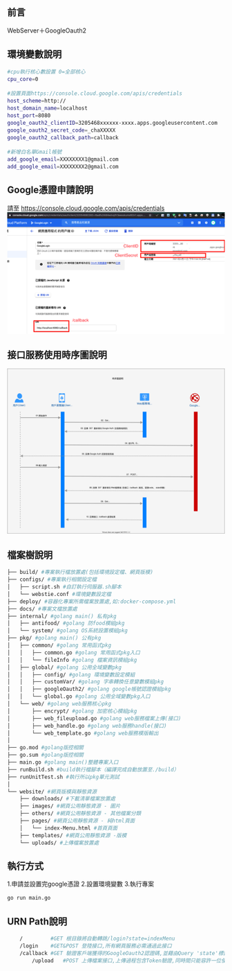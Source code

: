 ## 前言
 WebServer＋GoogleOauth2

## 環境變數說明
```bash
#cpu執行核心數設置 0=全部核心
cpu_core=0

#設置頁面https://console.cloud.google.com/apis/credentials
host_scheme=http://
host_domain_name=localhost
host_port=8080
google_oauth2_clientID=3205468xxxxxx-xxxx.apps.googleusercontent.com
google_oauth2_secret_code=_chaXXXXX
google_oauth2_callback_path=callback

#新增白名單Gmail帳號
add_google_email=XXXXXXXX1@gmail.com
add_google_email=XXXXXXXX2@gmail.com
```

## Google憑證申請說明

請至 https://console.cloud.google.com/apis/credentials
![Alt text](./docs/Google_HowSetup_credentials.png)
## 接口服務使用時序圖說明
![Alt text](./docs/Demo_sequence_diagram.svg)
## 檔案樹說明
```bash
├── build/ #專案執行檔放置處(包括環境設定檔、網頁版模)
├── configs/ #專案執行相關設定檔
│   ├── script.sh #自訂執行伺服器.sh腳本
│   └── webstie.conf #環境變數設定檔
├── deploy/ #容器化專案所需檔案放置處,如:docker-compose.yml
├── docs/ #專案文檔放置處
├── internal/ #golang main() 私有pkg 
│   ├── antifood/ #golang 防food模組pkg
│   └── system/ #golang OS系統設置模組pkg
├── pkg/ #golang main() 公有pkg 
│   ├── common/ #golang 常用函式pkg
│   │   ├── common.go #golang 常用函式pkg入口
│   │   └── fileInfo #golang 檔案資訊模組pkg
│   ├── global/ #golang 公用全域變數pkg
│   │   ├── config/ #golang 環境變數設定模組
│   │   ├── customVar/ #golang 字串轉換任意變數模組pkg
│   │   ├── googleOauth2/ #golang google帳號認證模組pkg
│   │   └── global.go #golang 公用全域變數pkg入口
│   └── web/ #golang web服務核心pkg
│       ├── encrypt/ #golang 加密核心模組pkg
│       ├── web_fileupload.go #golang web服務檔案上傳(接口)
│       ├── web_handle.go #golang web服務handle(接口)
│       └── web_template.go #golang web服務模版輸出
│ 
├── go.mod #golang版控相關
├── go.sum #golang版控相關
├── main.go #golang main()整體專案入口
├── runBuild.sh #build執行檔腳本（編譯完成自動放置至./build）
├── runUnitTest.sh #執行所以pkg單元測試
│ 
└── website/ #網頁版模與靜態資源
    ├── downloads/ #下載清單檔案放置處
    ├── images/ #網頁公用靜態資源 - 圖片
    ├── others/ #網頁公用靜態資源 - 其他檔案分類
    ├── pages/ #網頁公用靜態資源 - 純html頁面
    │   └── index-Menu.html #首頁頁面
    ├── templates/ #網頁公用靜態資源 -版模
    └── uploads/ #上傳檔案放置處

```


## 執行方式
1.申請並設置完google憑證
2.設置環境變數
3.執行專案
```bash
go run main.go
```

## URN Path說明
```bash
	/         #GET 根目錄將自動轉跳/login?state=indexMenu
	/login	  #GET&POST 登陸接口,所有網頁服務必需通過此接口
	/callback #GET 驗證客戶端獲得的GoogleOauth2認證碼,並藉由Query 'state'標籤後開始後續使用服務
        /upload   #POST 上傳檔案接口,上傳過程包含Token驗證,同時間只能容許一位使用者操作
```

